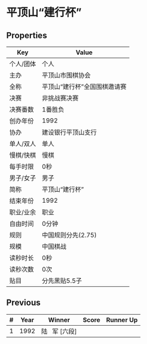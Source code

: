 # 平顶山“建行杯”

## Properties

| Key | Value |
| --- | ----- |
| 个人/团体 | 个人 |
| 主办 | 平顶山市围棋协会 |
| 全称 | 平顶山“建行杯”全国围棋邀请赛 |
| 决赛 | 非挑战赛决赛 |
| 决赛番数 | 1番胜负 |
| 创办年份 | 1992 |
| 协办 | 建设银行平顶山支行 |
| 单人/双人 | 单人 |
| 慢棋/快棋 | 慢棋 |
| 每手时限 | 0秒 |
| 男子/女子 | 男子 |
| 简称 | 平顶山“建行杯” |
| 结束年份 | 1992 |
| 职业/业余 | 职业 |
| 自由时间 | 0分钟 |
| 规则 | 中国规则分先(2.75) |
| 规模 | 中国棋战 |
| 读秒时长 | 0秒 |
| 读秒次数 | 0次 |
| 贴目 | 分先黑贴5.5子 |

## Previous

| # | Year | Winner | Score | Runner Up |
| --- | --- | --- | --- | --- |
| 1 | 1992 | 陆   军 [六段] |  |  |

